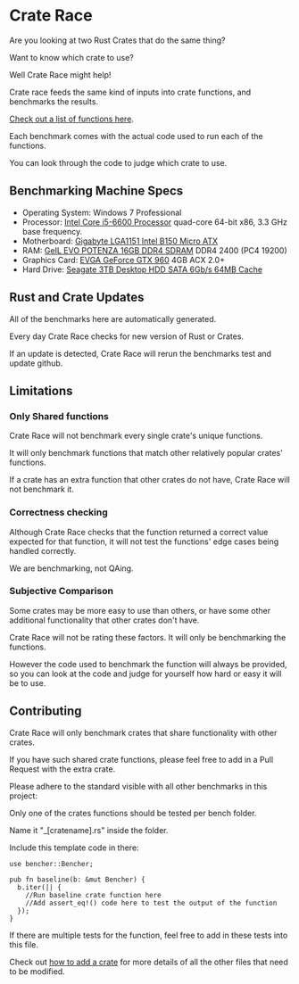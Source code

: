 # Crate Race
Are you looking at two Rust Crates that do the same thing?

Want to know which crate to use?

Well Crate Race might help!

Crate race feeds the same kind of inputs into crate functions, and benchmarks the results.

[Check out a list of functions here](benches).

Each benchmark comes with the actual code used to run each of the functions.

You can look through the code to judge which crate to use.

## Benchmarking Machine Specs

* Operating System: Windows 7 Professional
* Processor: [Intel Core i5-6600 Processor](https://en.wikichip.org/wiki/intel/core_i5/i5-6600) quad-core 64-bit x86, 3.3 GHz base frequency.
* Motherboard: [Gigabyte LGA1151 Intel B150 Micro ATX](https://www.amazon.com/gp/product/B017WL3V4Q/)
* RAM: [GeIL EVO POTENZA 16GB DDR4 SDRAM](https://www.amazon.com/gp/product/B01EWBFZSE) DDR4 2400 (PC4 19200)
* Graphics Card: [EVGA GeForce GTX 960](https://www.amazon.com/gp/product/B01BX3FAWU/) 4GB ACX 2.0+
* Hard Drive: [Seagate 3TB Desktop HDD SATA 6Gb/s 64MB Cache](https://www.amazon.com/gp/product/B005T3GRLY/)

## Rust and Crate Updates
All of the benchmarks here are automatically generated.

Every day Crate Race checks for new version of Rust or Crates.

If an update is detected, Crate Race will rerun the benchmarks test and update github.

## Limitations
### Only Shared functions
Crate Race will not benchmark every single crate's unique functions.

It will only benchmark functions that match other relatively popular crates' functions.

If a crate has an extra function that other crates do not have, Crate Race will not benchmark it.

### Correctness checking
Although Crate Race checks that the function returned a correct value expected for that function, it will not test the functions' edge cases being handled correctly.

We are benchmarking, not QAing.

### Subjective Comparison
Some crates may be more easy to use than others, or have some other additional functionality that other crates don't have.

Crate Race will not be rating these factors. It will only be benchmarking the functions.

However the code used to benchmark the function will always be provided, so you can look at the code and judge for yourself how hard or easy it will be to use.

## Contributing
Crate Race will only benchmark crates that share functionality with other crates.

If you have such shared crate functions, please feel free to add in a Pull Request with the extra crate.

Please adhere to the standard visible with all other benchmarks in this project:

Only one of the crates functions should be tested per bench folder.

Name it "_[cratename].rs" inside the folder.

Include this template code in there:

    use bencher::Bencher;

    pub fn baseline(b: &mut Bencher) {
      b.iter(|| {
        //Run baseline crate function here
        //Add assert_eq!() code here to test the output of the function
      });
    }

If there are multiple tests for the function, feel free to add in these tests into this file.

Check out [how to add a crate](add_crate.md) for more details of all the other files that need to be modified.
